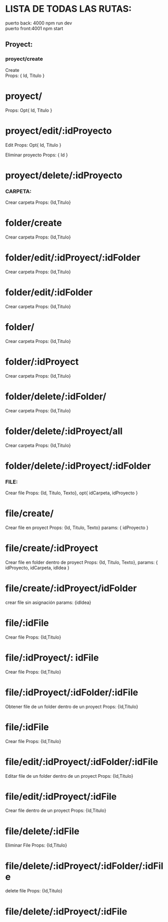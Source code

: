 

# LISTA DE TODAS LAS RUTAS:

puerto back: 4000       npm run dev
<br>
puerto front:4001       npm start

## Proyect:

###  proyect/create
Create
<br>
Props: { Id, Titulo } 

#  proyect/

 Props: Opt{ Id, Titulo } 

#  proyect/edit/:idProyecto
 Edit 
  Props: Opt{ Id, Titulo } 

Eliminar proyecto
 Props: { Id } 

#  proyect/delete/:idProyecto


###  CARPETA:

Crear carpeta
 Props: {Id,Titulo} 

# folder/create

Crear carpeta
 Props: {Id,Titulo} 

# folder/edit/:idProyect/:idFolder
Crear carpeta
 Props: {Id,Titulo} 

# folder/edit/:idFolder
Crear carpeta
 Props: {Id,Titulo} 

# folder/
Crear carpeta
 Props: {Id,Titulo} 

# folder/:idProyect
Crear carpeta
 Props: {Id,Titulo} 

# folder/delete/:idFolder/
Crear carpeta
 Props: {Id,Titulo} 

# folder/delete/:idProyect/all
Crear carpeta
 Props: {Id,Titulo} 

# folder/delete/:idProyect/:idFolder

### FILE:
Crear file
 Props: {Id, Titulo, Texto}, 
 opt{ idCarpeta, idProyecto }

#  file/create/
Crear file en proyect
 Props: {Id, Titulo, Texto}
 params: { idProyecto } 

#  file/create/:idProyect
Crear file en folder dentro de proyect
 Props: {Id, Titulo, Texto},
 params: { idProyecto, idCarpeta, idIdea }

#  file/create/:idProyect/idFolder 
crear file sin asignación
 params: {idIdea} 

#  file/:idFile
Crear file
 Props: {Id,Titulo} 

#  file/:idProyect/: idFile 
Crear file
 Props: {Id,Titulo} 

#  file/:idProyect/:idFolder/:idFile 
Obtener file de un folder dentro de un proyect
 Props: {Id,Titulo} 

#  file/:idFile
Crear file
 Props: {Id,Titulo} 

#  file/edit/:idProyect/:idFolder/:idFile
Editar file de un folder dentro de un proyect
 Props: {Id,Titulo} 

#  file/edit/:idProyect/:idFile

Crear file dentro de un proyect
Props: {Id,Titulo} 

#  file/delete/:idFile
Eliminar File
 Props: {Id,Titulo} 

#  file/delete/:idProyect/:idFolder/:idFile
delete file
 Props: {Id,Titulo} 

#  file/delete/:idProyect/:idFile
